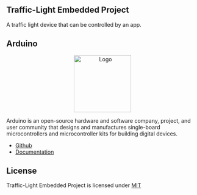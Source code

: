 ## Traffic-Light Embedded Project

A traffic light device that can be controlled by an app.

## Arduino

<p align="center"><img src="https://i.imgur.com/WnnhULZ.png" width="150px" height="auto" alt="Logo"></a></p>

Arduino is an open-source hardware and software company, project, and user community that designs and manufactures single-board microcontrollers and microcontroller kits for building digital devices.

* [Github](https://github.com/arduino/Arduino)
* [Documentation](https://docs.arduino.cc/)

## License

Traffic-Light Embedded Project is licensed under [MIT](https://choosealicense.com/licenses/mit/)
